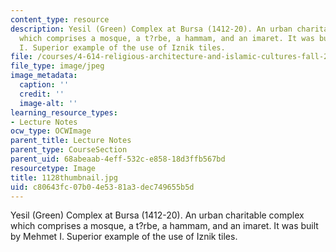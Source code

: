 ```yaml
---
content_type: resource
description: Yesil (Green) Complex at Bursa (1412-20). An urban charitable complex
  which comprises a mosque, a t?rbe, a hammam, and an imaret. It was built by Mehmet
  I. Superior example of the use of Iznik tiles.
file: /courses/4-614-religious-architecture-and-islamic-cultures-fall-2002/c80643fc07b04e5381a3dec749655b5d_1128thumbnail.jpg
file_type: image/jpeg
image_metadata:
  caption: ''
  credit: ''
  image-alt: ''
learning_resource_types:
- Lecture Notes
ocw_type: OCWImage
parent_title: Lecture Notes
parent_type: CourseSection
parent_uid: 68abeaab-4eff-532c-e858-18d3ffb567bd
resourcetype: Image
title: 1128thumbnail.jpg
uid: c80643fc-07b0-4e53-81a3-dec749655b5d
---
```

Yesil (Green) Complex at Bursa (1412-20). An urban charitable complex which comprises a mosque, a t?rbe, a hammam, and an imaret. It was built by Mehmet I. Superior example of the use of Iznik tiles.

